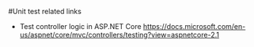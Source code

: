#Unit test related links
- Test controller logic in ASP.NET Core
  https://docs.microsoft.com/en-us/aspnet/core/mvc/controllers/testing?view=aspnetcore-2.1

